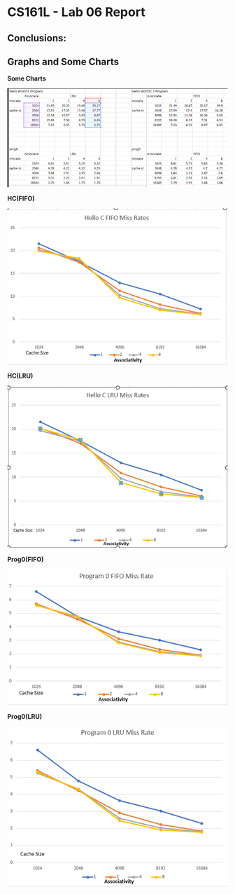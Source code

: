# CS161L - Lab 06 Report
## Conclusions:

## Graphs and Some Charts
**Some Charts**

![default view of lab04.vcd dumpfile](https://github.com/Ctr011/CS161L-Lab06/blob/0d057ba5688710bda83942812e981e5b6fddac10/charts.PNG)

**HC(FIFO)**

![default view of lab04.vcd dumpfile](https://github.com/Ctr011/CS161L-Lab06/blob/19386295b67538fb705bc0e11b2bbddc6bd3a3cf/HCFIFO.PNG)

**HC(LRU)**

![default view of lab04.vcd dumpfile](https://github.com/Ctr011/CS161L-Lab06/blob/19386295b67538fb705bc0e11b2bbddc6bd3a3cf/HCLRU.PNG)

**Prog0(FIFO)**

![default view of lab04.vcd dumpfile](https://github.com/Ctr011/CS161L-Lab06/blob/19386295b67538fb705bc0e11b2bbddc6bd3a3cf/PROG0FIFO.PNG)

**Prog0(LRU)**

![default view of lab04.vcd dumpfile](https://github.com/Ctr011/CS161L-Lab06/blob/19386295b67538fb705bc0e11b2bbddc6bd3a3cf/PROG0LRU.PNG)
